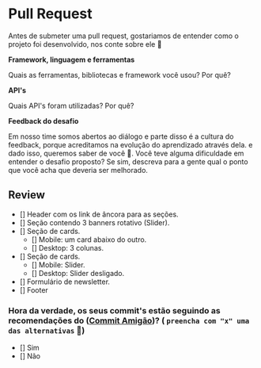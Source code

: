 # Pull Request
Antes de submeter uma pull request, gostariamos de entender como o projeto foi desenvolvido, nos conte sobre ele :slightly_smiling_face:

<b> Framework, linguagem e ferramentas </b>

Quais as ferramentas, bibliotecas e framework você usou? Por quê?

<b> API's </b>

Quais API's foram utilizadas? Por quê? 

<b> Feedback do desafio </b>

Em nosso time somos abertos ao diálogo e parte disso é a cultura do feedback, porque acreditamos na evolução do aprendizado através dela.
e dado isso, queremos saber de você :slightly_smiling_face:.
Você teve alguma dificuldade em entender o desafio proposto? Se sim, descreva para a gente qual o ponto que você acha que deveria ser melhorado.


## Review

- [] Header com os link de âncora para as seções.
- [] Seção contendo 3 banners rotativo (Slider).
- [] Seção de cards.
  - [] Mobile: um card abaixo do outro.
  - [] Desktop: 3 colunas.
- [] Seção de cards.
  - [] Mobile: Slider.
  - [] Desktop: Slider desligado.
- [] Formulário de newsletter.
- [] Footer


    
### Hora da verdade, os seus commit's estão seguindo as recomendações do ([Commit Amigão](https://github.com/agenciafmd/frontend-vagas/#entrega))? ( `preencha com "x" uma das alternativas` :monocle_face:)
 - [] Sim <br>
 - [] Não

